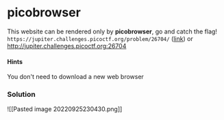 # picobrowser
This website can be rendered only by **picobrowser**, go and catch the flag! `https://jupiter.challenges.picoctf.org/problem/26704/` ([link](https://jupiter.challenges.picoctf.org/problem/26704/)) or http://jupiter.challenges.picoctf.org:26704

#### Hints
You don't need to download a new web browser

### Solution
![[Pasted image 20220925230430.png]]


